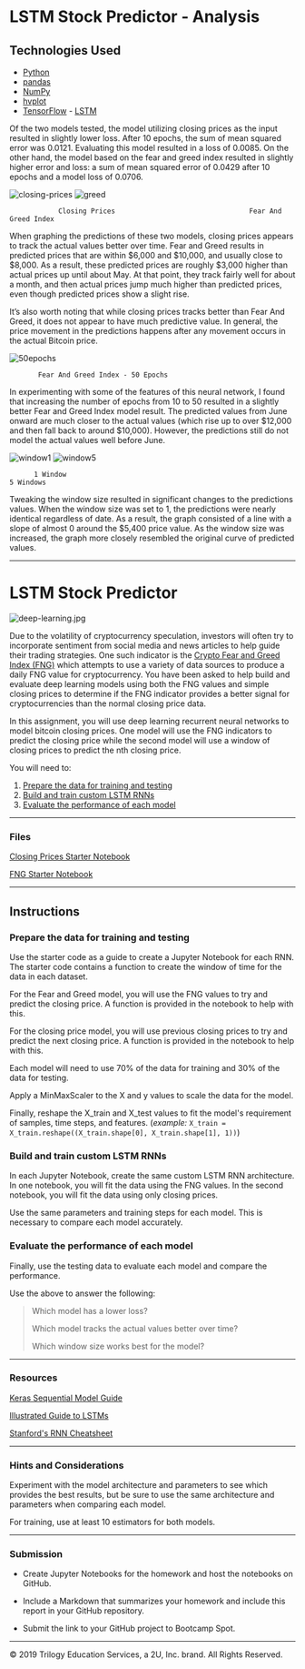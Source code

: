 # LSTM Stock Predictor - Analysis

## Technologies Used

* [Python](https://www.python.org)
* [pandas](https://pandas.pydata.org)
* [NumPy](https://numpy.org)
* [hvplot](https://hvplot.holoviz.org)
* [TensorFlow](https://www.tensorflow.org) - [LSTM](https://www.tensorflow.org/api_docs/python/tf/keras/layers/LSTM)

Of the two models tested, the model utilizing closing prices as the input resulted in slightly lower loss.  After 10 epochs, the sum of mean squared error was 0.0121.  Evaluating this model resulted in a loss of 0.0085.  On the other hand, the model based on the fear and greed index resulted in slightly higher error and loss: a sum of mean squared error of 0.0429 after 10 epochs and a model loss of 0.0706.




   ![closing-prices](images/closing_prices_first_try.png)                                           ![greed](images/Fear_and_Greed_first_try.png)                            
         
                Closing Prices                                 Fear And Greed Index




When graphing the predictions of these two models, closing prices appears to track the actual values better over time.  Fear and Greed results in predicted prices that are within $6,000 and $10,000, and usually close to $8,000.  As a result, these predicted prices are roughly $3,000 higher than actual prices up until about May.  At that point, they track fairly well for about a month, and then actual prices jump much higher than predicted prices, even though predicted prices show a slight rise.  

It’s also worth noting that while closing prices tracks better than Fear And Greed, it does not appear to have much predictive value.  In general, the price movement in the predictions happens after any movement occurs in the actual Bitcoin price.





![50epochs](images/Fear_and_Greed_50_epochs.png)

           Fear And Greed Index - 50 Epochs





In experimenting with some of the features of this neural network, I found that increasing the number of epochs from 10 to 50 resulted in a slightly better Fear and Greed Index model result.  The predicted values from June onward are much closer to the actual values (which rise up to over $12,000 and then fall back to around $10,000).  However, the predictions still do not model the actual values well before June.



   ![window1](images/window_1.png)                                    ![window5](images/window_5.png)    


          1 Window                                                          5 Windows


Tweaking the window size resulted in significant changes to the predictions values.  When the window size was set to 1, the predictions were nearly identical regardless of date.  As a result, the graph consisted of a line with a slope of almost 0 around the $5,400 price value.  As the window size was increased, the graph more closely resembled the original curve of predicted values.



- - -

# LSTM Stock Predictor

![deep-learning.jpg](Images/deep-learning.jpg)

Due to the volatility of cryptocurrency speculation, investors will often try to incorporate sentiment from social media and news articles to help guide their trading strategies. One such indicator is the [Crypto Fear and Greed Index (FNG)](https://alternative.me/crypto/fear-and-greed-index/) which attempts to use a variety of data sources to produce a daily FNG value for cryptocurrency. You have been asked to help build and evaluate deep learning models using both the FNG values and simple closing prices to determine if the FNG indicator provides a better signal for cryptocurrencies than the normal closing price data.

In this assignment, you will use deep learning recurrent neural networks to model bitcoin closing prices. One model will use the FNG indicators to predict the closing price while the second model will use a window of closing prices to predict the nth closing price.

You will need to:

1. [Prepare the data for training and testing](#prepare-the-data-for-training-and-testing)
2. [Build and train custom LSTM RNNs](#build-and-train-custom-lstm-rnns)
3. [Evaluate the performance of each model](#evaluate-the-performance-of-each-model)

- - -

### Files

[Closing Prices Starter Notebook](Starter_Code/lstm_stock_predictor_closing.ipynb)

[FNG Starter Notebook](Starter_Code/lstm_stock_predictor_fng.ipynb)

- - -

## Instructions

### Prepare the data for training and testing

Use the starter code as a guide to create a Jupyter Notebook for each RNN. The starter code contains a function to create the window of time for the data in each dataset.

For the Fear and Greed model, you will use the FNG values to try and predict the closing price. A function is provided in the notebook to help with this.

For the closing price model, you will use previous closing prices to try and predict the next closing price. A function is provided in the notebook to help with this.

Each model will need to use 70% of the data for training and 30% of the data for testing.

Apply a MinMaxScaler to the X and y values to scale the data for the model.

Finally, reshape the X_train and X_test values to fit the model's requirement of samples, time steps, and features. (*example:* `X_train = X_train.reshape((X_train.shape[0], X_train.shape[1], 1))`)

### Build and train custom LSTM RNNs

In each Jupyter Notebook, create the same custom LSTM RNN architecture. In one notebook, you will fit the data using the FNG values. In the second notebook, you will fit the data using only closing prices.

Use the same parameters and training steps for each model. This is necessary to compare each model accurately.

### Evaluate the performance of each model

Finally, use the testing data to evaluate each model and compare the performance.

Use the above to answer the following:

> Which model has a lower loss?
>
> Which model tracks the actual values better over time?
>
> Which window size works best for the model?

- - -

### Resources

[Keras Sequential Model Guide](https://keras.io/getting-started/sequential-model-guide/)

[Illustrated Guide to LSTMs](https://towardsdatascience.com/illustrated-guide-to-lstms-and-gru-s-a-step-by-step-explanation-44e9eb85bf21)

[Stanford's RNN Cheatsheet](https://stanford.edu/~shervine/teaching/cs-230/cheatsheet-recurrent-neural-networks)

- - -

### Hints and Considerations

Experiment with the model architecture and parameters to see which provides the best results, but be sure to use the same architecture and parameters when comparing each model.

For training, use at least 10 estimators for both models.

- - -

### Submission

* Create Jupyter Notebooks for the homework and host the notebooks on GitHub.

* Include a Markdown that summarizes your homework and include this report in your GitHub repository.

* Submit the link to your GitHub project to Bootcamp Spot.

- - -

© 2019 Trilogy Education Services, a 2U, Inc. brand. All Rights Reserved.
